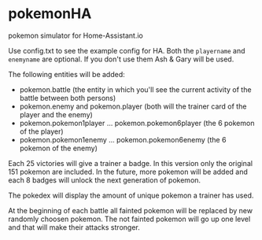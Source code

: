 # pokemonHA
pokemon simulator for Home-Assistant.io

Use config.txt to see the example config for HA.
Both the `playername` and `enemyname` are optional. If you don't use them Ash & Gary will be used.

The following entities will be added:
- pokemon.battle (the entity in which you'll see the current activity of the battle between both persons)
- pokemon.enemy and pokemon.player (both will the trainer card of the player and the enemy)
- pokemon.pokemon1player ... pokemon.pokemon6player (the 6 pokemon of the player)
- pokemon.pokemon1enemy ... pokemon.pokemon6enemy (the 6 pokemon of the enemy)

Each 25 victories will give a trainer a badge. In this version only the original 151 pokemon are included. In the future, more pokemon will be added and each 8 badges will unlock the next generation of pokemon.

The pokedex will display the amount of unique pokemon a trainer has used.

At the beginning of each battle all fainted pokemon will be replaced by new randomly choosen pokemon. The not fainted pokemon will go up one level and that will make their attacks stronger.
